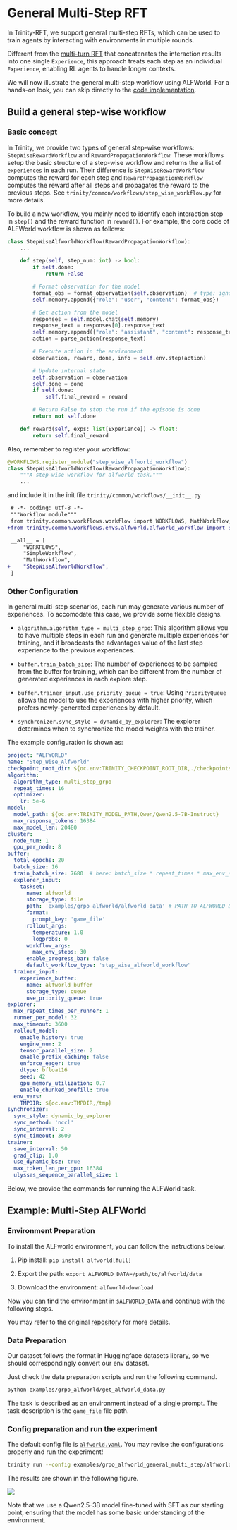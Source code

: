 # General Multi-Step RFT

In Trinity-RFT, we support general multi-step RFTs, which can be used to train agents by interacting with environments in multiple rounds.

Different from the [multi-turn RFT](./example_multi_turn.md) that concatenates the interaction results into one single `Experience`, this approach treats each step as an individual `Experience`, enabling RL agents to handle longer contexts.

We will now illustrate the general multi-step workflow using ALFWorld. For a hands-on look, you can skip directly to the [code implementation](#example-multi-step-alfworld).

## Build a general step-wise workflow

### Basic concept

In Trinity, we provide two types of general step-wise workflows: `StepWiseRewardWorkflow` and `RewardPropagationWorkflow`. These workflows setup the basic structure of a step-wise workflow and returns the a list of `experiences` in each run. Their difference is `StepWiseRewardWorkflow` computes the reward for each step and `RewardPropagationWorkflow` computes the reward after all steps and propagates the reward to the previous steps. See `trinity/common/workflows/step_wise_workflow.py` for more details.

To build a new workflow, you mainly need to identify each interaction step in `step()` and the reward function in `reward()`. For example, the core code of ALFWorld workflow is shown as follows:


```python
class StepWiseAlfworldWorkflow(RewardPropagationWorkflow):
    ...

    def step(self, step_num: int) -> bool:
        if self.done:
            return False

        # Format observation for the model
        format_obs = format_observation(self.observation)  # type: ignore
        self.memory.append({"role": "user", "content": format_obs})

        # Get action from the model
        responses = self.model.chat(self.memory)
        response_text = responses[0].response_text
        self.memory.append({"role": "assistant", "content": response_text})
        action = parse_action(response_text)

        # Execute action in the environment
        observation, reward, done, info = self.env.step(action)

        # Update internal state
        self.observation = observation
        self.done = done
        if self.done:
            self.final_reward = reward

        # Return False to stop the run if the episode is done
        return not self.done

    def reward(self, exps: list[Experience]) -> float:
        return self.final_reward
```

Also, remember to register your workflow:
```python
@WORKFLOWS.register_module("step_wise_alfworld_workflow")
class StepWiseAlfworldWorkflow(RewardPropagationWorkflow):
    """A step-wise workflow for alfworld task."""
    ...
```

and include it in the init file `trinity/common/workflows/__init__.py`

```diff
 # -*- coding: utf-8 -*-
 """Workflow module"""
 from trinity.common.workflows.workflow import WORKFLOWS, MathWorkflow, SimpleWorkflow
+from trinity.common.workflows.envs.alfworld.alfworld_workflow import StepWiseAlfworldWorkflow

 __all__ = [
     "WORKFLOWS",
     "SimpleWorkflow",
     "MathWorkflow",
+    "StepWiseAlfworldWorkflow",
 ]
```

### Other Configuration

In general multi-step scenarios, each run may generate various number of experiences. To accomodate this case, we provide some flexible designs.

- `algorithm.algorithm_type = multi_step_grpo`: This algorithm allows you to have multiple steps in each run and generate multiple experiences for training, and it broadcasts the advantages value of the last step experience to the previous experiences.

- `buffer.train_batch_size`: The number of experiences to be sampled from the buffer for training, which can be different from the number of generated experiences in each explore step.

- `buffer.trainer_input.use_priority_queue = true`: Using `PriorityQueue` allows the model to use the experiences with higher priority, which prefers newly-generated experiences by default.

- `synchronizer.sync_style = dynamic_by_explorer`: The explorer determines when to synchronize the model weights with the trainer.


The example configuration is shown as:

```yaml
project: "ALFWORLD"
name: "Step_Wise_Alfworld"
checkpoint_root_dir: ${oc.env:TRINITY_CHECKPOINT_ROOT_DIR,./checkpoints}
algorithm:
  algorithm_type: multi_step_grpo
  repeat_times: 16
  optimizer:
    lr: 5e-6
model:
  model_path: ${oc.env:TRINITY_MODEL_PATH,Qwen/Qwen2.5-7B-Instruct}
  max_response_tokens: 16384
  max_model_len: 20480
cluster:
  node_num: 1
  gpu_per_node: 8
buffer:
  total_epochs: 20
  batch_size: 16
  train_batch_size: 7680  # here: batch_size * repeat_times * max_env_steps
  explorer_input:
    taskset:
      name: alfworld
      storage_type: file
      path: 'examples/grpo_alfworld/alfworld_data' # PATH TO ALFWORLD DATA
      format:
        prompt_key: 'game_file'
      rollout_args:
        temperature: 1.0
        logprobs: 0
      workflow_args:
        max_env_steps: 30
      enable_progress_bar: false
      default_workflow_type: 'step_wise_alfworld_workflow'
  trainer_input:
    experience_buffer:
      name: alfworld_buffer
      storage_type: queue
      use_priority_queue: true
explorer:
  max_repeat_times_per_runner: 1
  runner_per_model: 32
  max_timeout: 3600
  rollout_model:
    enable_history: true
    engine_num: 2
    tensor_parallel_size: 2
    enable_prefix_caching: false
    enforce_eager: true
    dtype: bfloat16
    seed: 42
    gpu_memory_utilization: 0.7
    enable_chunked_prefill: true
  env_vars:
    TMPDIR: ${oc.env:TMPDIR,/tmp}
synchronizer:
  sync_style: dynamic_by_explorer
  sync_method: 'nccl'
  sync_interval: 2
  sync_timeout: 3600
trainer:
  save_interval: 50
  grad_clip: 1.0
  use_dynamic_bsz: true
  max_token_len_per_gpu: 16384
  ulysses_sequence_parallel_size: 1
```



Below, we provide the commands for running the ALFWorld task.

## Example: Multi-Step ALFWorld
### Environment Preparation
To install the ALFworld environment, you can follow the instructions below.

1. Pip install: `pip install alfworld[full]`

2. Export the path: `export ALFWORLD_DATA=/path/to/alfworld/data`

3. Download the environment: `alfworld-download`

Now you can find the environment in `$ALFWORLD_DATA` and continue with the following steps.

You may refer to the original [repository](https://github.com/alfworld/alfworld) for more details.

### Data Preparation
Our dataset follows the format in Huggingface datasets library, so we should correspondingly convert our env dataset.

Just check the data preparation scripts and run the following command.
```bash
python examples/grpo_alfworld/get_alfworld_data.py
```

The task is described as an environment instead of a single prompt. The task description is the `game_file` file path.


### Config preparation and run the experiment

The default config file is [`alfworld.yaml`](https://github.com/modelscope/Trinity-RFT/tree/main/examples/grpo_alfworld_general_multi_step/alfworld.yaml).
You may revise the configurations properly and run the experiment!

```bash
trinity run --config examples/grpo_alfworld_general_multi_step/alfworld.yaml
```

The results are shown in the following figure.

![](../../assets/alfworldv2_reward.png)


Note that we use a Qwen2.5-3B model fine-tuned with SFT as our starting point, ensuring that the model has some basic understanding of the environment.
